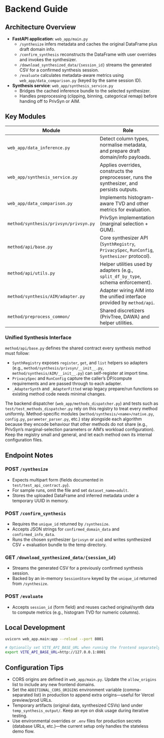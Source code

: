 # Backend Guide

## Architecture Overview

- **FastAPI application**: `web_app/main.py`
  - `/synthesize` infers metadata and caches the original DataFrame plus draft domain info.
  - `/confirm_synthesis` reconstructs the DataFrame with user overrides and invokes the synthesizer.
  - `/download_synthesized_data/{session_id}` streams the generated CSV for a confirmed synthesis session.
  - `/evaluate` calculates metadata-aware metrics using `web_app/data_comparison.py` (keyed by the same session ID).
- **Synthesis service**: `web_app/synthesis_service.py`
  - Bridges the cached inference bundle to the selected synthesizer.
  - Handles preprocessing (clipping, binning, categorical remap) before handing off to PrivSyn or AIM.

## Key Modules

| Module | Role |
|--------|------|
| `web_app/data_inference.py` | Detect column types, normalise metadata, and prepare draft domain/info payloads. |
| `web_app/synthesis_service.py` | Applies overrides, constructs the preprocesser, runs the synthesizer, and persists outputs. |
| `web_app/data_comparison.py` | Implements histogram-aware TVD and other metrics for evaluation. |
| `method/synthesis/privsyn/privsyn.py` | PrivSyn implementation (marginal selection + GUM). |
| `method/api/base.py` | Core synthesizer API (`SynthRegistry`, `PrivacySpec`, `RunConfig`, `Synthesizer` protocol). |
| `method/api/utils.py` | Helper utilities used by adapters (e.g., `split_df_by_type`, schema enforcement). |
| `method/synthesis/AIM/adapter.py` | Adapter wiring AIM into the unified interface provided by `method/api`. |
| `method/preprocess_common/` | Shared discretizers (PrivTree, DAWA) and helper utilities. |

### Unified Synthesis Interface

`method/api/base.py` defines the shared contract every synthesis method must follow:

- `SynthRegistry` exposes `register`, `get`, and `list` helpers so adapters (e.g., `method/synthesis/privsyn/__init__.py`, `method/synthesis/AIM/__init__.py`) can self-register at import time.
- `PrivacySpec` and `RunConfig` capture the caller’s DP/compute requirements and are passed through to each adapter.
- `_AdapterSynth` and `_AdapterFitted` wrap legacy prepare/run functions so existing method code needs minimal changes.

The backend dispatcher (`web_app/methods_dispatcher.py`) and tests such as `test/test_methods_dispatcher.py` rely on this registry to treat every method uniformly. Method-specific modules (`method/synthesis/<name>/native.py`, `config.py`, `parameter_parser.py`, etc.) stay alongside each algorithm because they encode behaviour that other methods do not share (e.g., PrivSyn’s marginal-selection parameters or AIM’s workload configuration). Keep the registry small and general, and let each method own its internal configuration files.

## Endpoint Notes

### POST `/synthesize`
- Expects multipart form (fields documented in `test/test_api_contract.py`).
- For sample runs, omit the file and set `dataset_name=adult`.
- Stores the uploaded DataFrame and inferred metadata under a temporary UUID in memory.

### POST `/confirm_synthesis`
- Requires the `unique_id` returned by `/synthesize`.
- Accepts JSON strings for `confirmed_domain_data` and `confirmed_info_data`.
- Runs the chosen synthesizer (`privsyn` or `aim`) and writes synthesized CSV + evaluation bundle to the temp directory.

### GET `/download_synthesized_data/{session_id}`
- Streams the generated CSV for a previously confirmed synthesis session.
- Backed by an in-memory `SessionStore` keyed by the `unique_id` returned from `/synthesize`.

### POST `/evaluate`
- Accepts `session_id` (form field) and reuses cached original/synth data to compute metrics (e.g., histogram TVD for numeric columns).

## Local Development

```bash
uvicorn web_app.main:app --reload --port 8001

# Optionally set VITE_API_BASE_URL when running the frontend separately
export VITE_API_BASE_URL=http://127.0.0.1:8001
```

## Configuration Tips

- CORS origins are defined in `web_app/main.py`. Update the `allow_origins` list to include any new frontend domains.
- Set the `ADDITIONAL_CORS_ORIGINS` environment variable (comma-separated list) in production to append extra origins—useful for Vercel preview/prod URLs.
- Temporary artifacts (original data, synthesized CSVs) land under `temp_synthesis_output/`. Keep an eye on disk usage during iterative testing.
- Use environmental overrides or `.env` files for production secrets (database URLs, etc.)—the current setup only handles the stateless demo flow.
